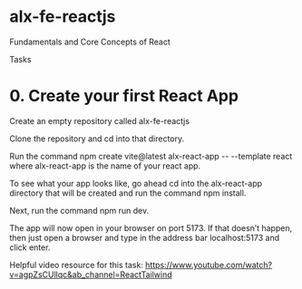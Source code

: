 # alx-fe-reactjs
Fundamentals and Core Concepts of React

Tasks
# 0. Create your first React App

Create an empty repository called alx-fe-reactjs

Clone the repository and cd into that directory.

Run the command npm create vite@latest alx-react-app -- --template react where alx-react-app is the name of your react app.

To see what your app looks like, go ahead cd into the alx-react-app directory that will be created and run the command npm install.

Next, run the command npm run dev.

The app will now open in your browser on port 5173. If that doesn’t happen, then just open a browser and type in the address bar localhost:5173 and click enter.

Helpful video resource for this task: https://www.youtube.com/watch?v=agpZsCUllqc&ab_channel=ReactTailwind